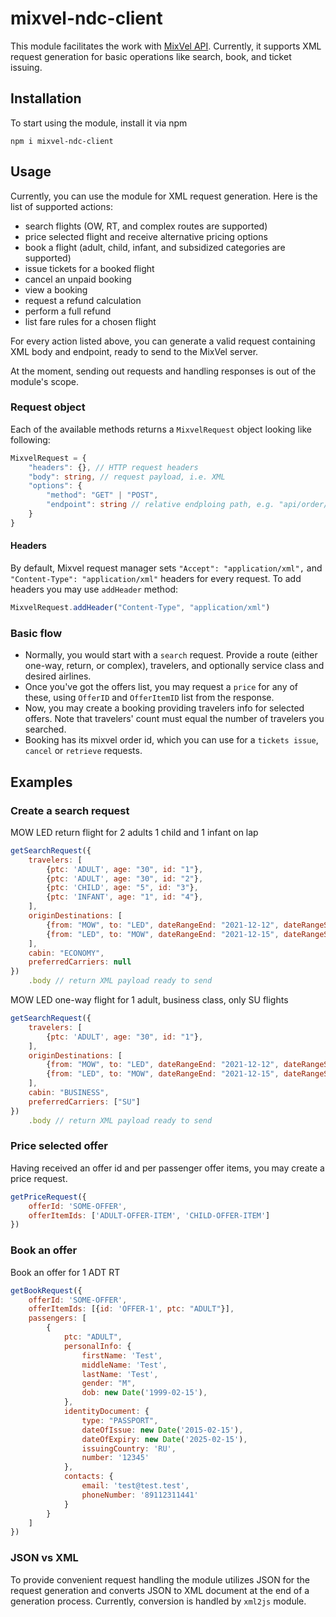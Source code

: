 # mixvel-ndc-client

This module facilitates the work with  [MixVel API](https://api-test.mixvel.com/swagger/index.html).
Currently, it supports XML request generation for basic operations like search, book, and ticket issuing.

## Installation

To start using the module, install it via npm

```shell
npm i mixvel-ndc-client
```

## Usage

Currently, you can use the module for XML request generation. Here is the list of supported actions:

- search flights (OW, RT, and complex routes are supported)
- price selected flight and receive alternative pricing options
- book a flight (adult, child, infant, and subsidized categories are supported)
- issue tickets for a booked flight
- cancel an unpaid booking
- view a booking
- request a refund calculation
- perform a full refund
- list fare rules for a chosen flight

For every action listed above, you can generate a valid request containing XML body and endpoint, ready to send to the
MixVel server.

At the moment, sending out requests and handling responses is out of the module's scope.

### Request object

Each of the available methods returns a `MixvelRequest` object looking like following:

```ts
MixvelRequest = {
    "headers": {}, // HTTP request headers
    "body": string, // request payload, i.e. XML 
    "options": {
        "method": "GET" | "POST",
        "endpoint": string // relative endploing path, e.g. "api/order/Create" 
    }
}
```

#### Headers

By default, Mixvel request manager sets `"Accept": "application/xml",` and `"Content-Type": "application/xml"` headers
for every request. To add headers you may use `addHeader` method:

```js
MixvelRequest.addHeader("Content-Type", "application/xml")
```

### Basic flow

- Normally, you would start with a `search` request. Provide a route (either one-way, return, or complex), travelers, and optionally service class and desired airlines.
- Once you've got the offers list, you may request a `price` for any of these, using `OfferID` and `OfferItemID` list from the response.
- Now, you may create a booking providing travelers info for selected offers. Note that travelers' count must equal the
  number of travelers you searched.
- Booking has its mixvel order id, which you can use for a `tickets issue`, `cancel` or `retrieve` requests.

## Examples

### Create a search request

MOW LED return flight for 2 adults 1 child and 1 infant on lap

```js
getSearchRequest({
    travelers: [
        {ptc: 'ADULT', age: "30", id: "1"},
        {ptc: 'ADULT', age: "30", id: "2"},
        {ptc: 'CHILD', age: "5", id: "3"},
        {ptc: 'INFANT', age: "1", id: "4"},
    ],
    originDestinations: [
        {from: "MOW", to: "LED", dateRangeEnd: "2021-12-12", dateRangeStart: "2021-12-12"},
        {from: "LED", to: "MOW", dateRangeEnd: "2021-12-15", dateRangeStart: "2021-12-15"}
    ],
    cabin: "ECONOMY",
    preferredCarriers: null
})
    .body // return XML payload ready to send
```

MOW LED one-way flight for 1 adult, business class, only SU flights

```js
getSearchRequest({
    travelers: [
        {ptc: 'ADULT', age: "30", id: "1"},
    ],
    originDestinations: [
        {from: "MOW", to: "LED", dateRangeEnd: "2021-12-12", dateRangeStart: "2021-12-12"},
        {from: "LED", to: "MOW", dateRangeEnd: "2021-12-15", dateRangeStart: "2021-12-15"}
    ],
    cabin: "BUSINESS",
    preferredCarriers: ["SU"]
})
    .body // return XML payload ready to send
```

### Price selected offer

Having received an offer id and per passenger offer items, you may create a price request.

```js
getPriceRequest({
    offerId: 'SOME-OFFER',
    offerItemIds: ['ADULT-OFFER-ITEM', 'CHILD-OFFER-ITEM']
})
```

### Book an offer

Book an offer for 1 ADT RT

```js
getBookRequest({
    offerId: 'SOME-OFFER',
    offerItemIds: [{id: 'OFFER-1', ptc: "ADULT"}],
    passengers: [
        {
            ptc: "ADULT",
            personalInfo: {
                firstName: 'Test',
                middleName: 'Test',
                lastName: 'Test',
                gender: "M",
                dob: new Date('1999-02-15'),
            },
            identityDocument: {
                type: "PASSPORT",
                dateOfIssue: new Date('2015-02-15'),
                dateOfExpiry: new Date('2025-02-15'),
                issuingCountry: 'RU',
                number: '12345'
            },
            contacts: {
                email: 'test@test.test',
                phoneNumber: '89112311441'
            }
        }
    ]
})
```

### JSON vs XML

To provide convenient request handling the module utilizes JSON for the request generation and converts JSON to XML document at the end of a generation process. Currently, conversion is handled by `xml2js` module.